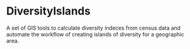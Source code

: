 # DiversityIslands
A set of GIS tools to calculate diversity indeces from census data and automate the workflow of creating islands of diversity for a geographic area.
